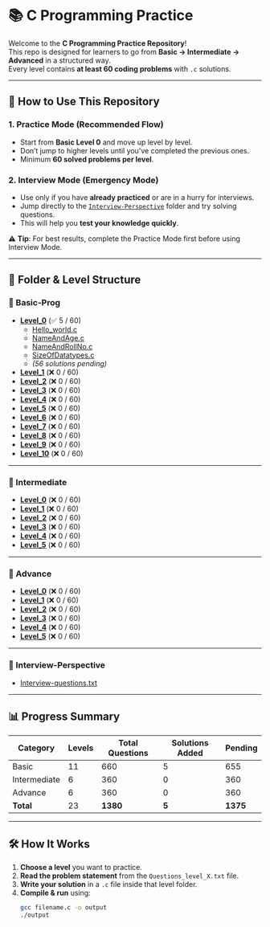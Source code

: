 # 📚 C Programming Practice

Welcome to the **C Programming Practice Repository**!  
This repo is designed for learners to go from **Basic → Intermediate → Advanced** in a structured way.  
Every level contains **at least 60 coding problems** with `.c` solutions.

---

## 📌 How to Use This Repository

### 1. **Practice Mode (Recommended Flow)**
- Start from **Basic Level 0** and move up level by level.
- Don’t jump to higher levels until you’ve completed the previous ones.
- Minimum **60 solved problems per level**.

### 2. **Interview Mode (Emergency Mode)**
- Use only if you have **already practiced** or are in a hurry for interviews.
- Jump directly to the [`Interview-Perspective`](./Interview-Perspective/Interview-questions.txt) folder and try solving questions.
- This will help you **test your knowledge quickly**.

⚠️ **Tip**: For best results, complete the Practice Mode first before using Interview Mode.

---

## 📂 Folder & Level Structure

### 📁 Basic-Prog
- **[Level_0](./Basic-Prog/Level_0)** (✅ 5 / 60)
  - [Hello_world.c](./Basic-Prog/Level_0/Hello_world.c)
  - [NameAndAge.c](./Basic-Prog/Level_0/NameAndAge.c)
  - [NameAndRollNo.c](./Basic-Prog/Level_0/NameAndRollNo.c)
  - [SizeOfDatatypes.c](./Basic-Prog/Level_0/SizeOfDatatypes.c)
  - *(56 solutions pending)*
- **[Level_1](./Basic-Prog/level%201)** (❌ 0 / 60)
- **[Level_2](./Basic-Prog/Level_2)** (❌ 0 / 60)
- **[Level_3](./Basic-Prog/Level_3)** (❌ 0 / 60)
- **[Level_4](./Basic-Prog/Level_4)** (❌ 0 / 60)
- **[Level_5](./Basic-Prog/Level_5)** (❌ 0 / 60)
- **[Level_6](./Basic-Prog/Level_6)** (❌ 0 / 60)
- **[Level_7](./Basic-Prog/Level_7)** (❌ 0 / 60)
- **[Level_8](./Basic-Prog/Level_8)** (❌ 0 / 60)
- **[Level_9](./Basic-Prog/Level_9)** (❌ 0 / 60)
- **[Level_10](./Basic-Prog/Level_10)** (❌ 0 / 60)

---

### 📁 Intermediate
- **[Level_0](./Intermediate/Level_0)** (❌ 0 / 60)
- **[Level_1](./Intermediate/Level_1)** (❌ 0 / 60)
- **[Level_2](./Intermediate/Level_2)** (❌ 0 / 60)
- **[Level_3](./Intermediate/Level_3)** (❌ 0 / 60)
- **[Level_4](./Intermediate/Level_4)** (❌ 0 / 60)
- **[Level_5](./Intermediate/Level_5)** (❌ 0 / 60)

---

### 📁 Advance
- **[Level_0](./Advance/leve_0)** (❌ 0 / 60)
- **[Level_1](./Advance/leve_1)** (❌ 0 / 60)
- **[Level_2](./Advance/leve_2)** (❌ 0 / 60)
- **[Level_3](./Advance/leve_3)** (❌ 0 / 60)
- **[Level_4](./Advance/leve_4)** (❌ 0 / 60)
- **[Level_5](./Advance/leve_5)** (❌ 0 / 60)

---

### 📁 Interview-Perspective
- [Interview-questions.txt](./Interview-Perspective/Interview-questions.txt)

---

## 📊 Progress Summary
| Category      | Levels | Total Questions | Solutions Added | Pending |
|---------------|--------|----------------|----------------|---------|
| Basic         | 11     | 660            | 5              | 655     |
| Intermediate  | 6      | 360            | 0              | 360     |
| Advance       | 6      | 360            | 0              | 360     |
| **Total**     | 23     | **1380**       | **5**          | **1375** |

---

## 🛠 How It Works
1. **Choose a level** you want to practice.
2. **Read the problem statement** from the `Questions_level_X.txt` file.
3. **Write your solution** in a `.c` file inside that level folder.
4. **Compile & run** using:
   ```bash
   gcc filename.c -o output
   ./output

